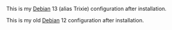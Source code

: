This is my [Debian](./debian13.md) 13 (alias Trixie) configuration after installation.

This is my old [Debian](./debian12.md) 12 configuration after installation.
